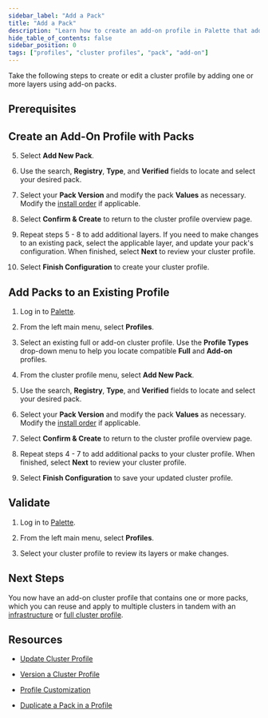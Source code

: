 ```yaml
---
sidebar_label: "Add a Pack"
title: "Add a Pack"
description: "Learn how to create an add-on profile in Palette that adds a pack layer."
hide_table_of_contents: false
sidebar_position: 0
tags: ["profiles", "cluster profiles", "pack", "add-on"]
---
```


Take the following steps to create or edit a cluster profile by adding one or more layers using add-on packs.

## Prerequisites

<PartialsComponent category="profiles" name="create-profile-prerequisites" />

## Create an Add-On Profile with Packs

<PartialsComponent category="profiles" name="create-profile-enablement" edition="Add-on" />

5. Select **Add New Pack**.

6. Use the search, **Registry**, **Type**, and **Verified** fields to locate and select your desired pack.

7. Select your **Pack Version** and modify the pack **Values** as necessary. Modify the
   [install order](./create-addon-profile.md#install-order) if applicable.

8. Select **Confirm & Create** to return to the cluster profile overview page.

9. Repeat steps 5 - 8 to add additional layers. If you need to make changes to an existing pack, select the applicable
   layer, and update your pack's configuration. When finished, select **Next** to review your cluster profile.

10. Select **Finish Configuration** to create your cluster profile.

## Add Packs to an Existing Profile

<PartialsComponent category="profiles" name="add-on-existing-intro" edition="packs" />

1. Log in to [Palette](https://console.spectrocloud.com/).

2. From the left main menu, select **Profiles**.

3. Select an existing full or add-on cluster profile. Use the **Profile Types** drop-down menu to help you locate
   compatible **Full** and **Add-on** profiles.

4. From the cluster profile menu, select **Add New Pack**.

5. Use the search, **Registry**, **Type**, and **Verified** fields to locate and select your desired pack.

6. Select your **Pack Version** and modify the pack **Values** as necessary. Modify the
   [install order](create-addon-profile.md#install-order) if applicable.

7. Select **Confirm & Create** to return to the cluster profile overview page.

8. Repeat steps 4 - 7 to add additional packs to your cluster profile. When finished, select **Next** to review your
   cluster profile.

9. Select **Finish Configuration** to save your updated cluster profile.

## Validate

1. Log in to [Palette](https://console.spectrocloud.com).

2. From the left main menu, select **Profiles**.

3. Select your cluster profile to review its layers or make changes.

## Next Steps

You now have an add-on cluster profile that contains one or more packs, which you can reuse and apply to multiple
clusters in tandem with an [infrastructure](../create-infrastructure-profile.md) or
[full cluster profile](../create-full-profile.md).

<PartialsComponent category="profiles" name="create-profile-next-steps" />

## Resources

- [Update Cluster Profile](../../modify-cluster-profiles/update-cluster-profile.md)

- [Version a Cluster Profile](../../modify-cluster-profiles/version-cluster-profile.md)

- [Profile Customization](../../../profile-customization.md)

- [Duplicate a Pack in a Profile](../duplicate-pack-in-profile.md)
